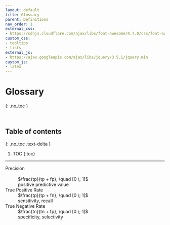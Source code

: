 ```yaml
---
layout: default
title: Glossary
parent: Definitions
nav_order: 1
external_css:
- https://cdnjs.cloudflare.com/ajax/libs/font-awesome/4.7.0/css/font-awesome.min
custom_css:
- tooltips
- lists
external_js:
- https://ajax.googleapis.com/ajax/libs/jquery/3.5.1/jquery.min
custom_js:
- latex
---
```


# Glossary
{: .no_toc }

<br>

## Table of contents
{: .no_toc .text-delta }

1. TOC
{:toc}

---

<dl>
  <dt>Precision</dt>
  <dd><br>$\frac{tp}{tp + fp}, \quad [0 \; 1]$<br>positive predictive value</dd>

  <dt>True Positive Rate</dt>
  <dd>$\frac{tp}{tp + fn}, \quad [0 \; 1]$<br>sensitivity, recall</dd>

  <dt>True Negative Rate</dt>
  <dd>$\frac{tn}{tn + fp}, \quad [0 \; 1]$<br>specificity, selectivity</dd>
</dl>

<br>
<br>
<br>
<br>
